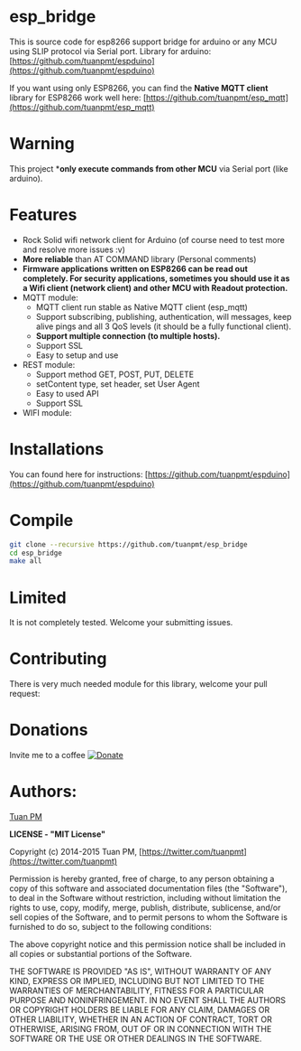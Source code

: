esp_bridge
================

This is source code for esp8266 support bridge for arduino or any MCU using SLIP protocol via Serial port. 
Library for arduino: [https://github.com/tuanpmt/espduino](https://github.com/tuanpmt/espduino)

If you want using only ESP8266, you can find the **Native MQTT client** library for ESP8266 work well here: 
[https://github.com/tuanpmt/esp_mqtt](https://github.com/tuanpmt/esp_mqtt)

Warning
==============
This project ***only execute commands from other MCU** via Serial port (like arduino).

Features
========
- Rock Solid wifi network client for Arduino (of course need to test more and resolve more issues :v)
- **More reliable** than AT COMMAND library (Personal comments)
- **Firmware applications written on ESP8266 can be read out completely. For security applications, sometimes you should use it as a Wifi client (network client) and other MCU with Readout protection.**
- MQTT module: 
    + MQTT client run stable as Native MQTT client (esp_mqtt)
    + Support subscribing, publishing, authentication, will messages, keep alive pings and all 3 QoS levels (it should be a fully functional client).
    + **Support multiple connection (to multiple hosts).**
    + Support SSL
    + Easy to setup and use
- REST module:
    + Support method GET, POST, PUT, DELETE
    + setContent type, set header, set User Agent
    + Easy to used API
    + Support SSL
- WIFI module:


Installations
========

You can found here for instructions: [https://github.com/tuanpmt/espduino](https://github.com/tuanpmt/espduino)

Compile
=======

```bash
git clone --recursive https://github.com/tuanpmt/esp_bridge
cd esp_bridge
make all
```

Limited
========
It is not completely tested. Welcome your submitting issues.

Contributing
==========
There is very much needed module for this library, welcome your pull request:

Donations
==================
Invite me to a coffee
[![Donate](https://www.paypalobjects.com/en_US/GB/i/btn/btn_donateCC_LG.gif)](https://www.paypal.com/cgi-bin/webscr?cmd=_s-xclick&hosted_button_id=JR9RVLFC4GE6J)

Authors:
=====
[Tuan PM](https://twitter.com/tuanpmt)


**LICENSE - "MIT License"**

Copyright (c) 2014-2015 Tuan PM, [https://twitter.com/tuanpmt](https://twitter.com/tuanpmt)

Permission is hereby granted, free of charge, to any person obtaining a copy of this software and associated documentation files (the "Software"), to deal in the Software without restriction, including without limitation the rights to use, copy, modify, merge, publish, distribute, sublicense, and/or sell copies of the Software, and to permit persons to whom the Software is furnished to do so, subject to the following conditions:

The above copyright notice and this permission notice shall be included in all copies or substantial portions of the Software.

THE SOFTWARE IS PROVIDED "AS IS", WITHOUT WARRANTY OF ANY KIND, EXPRESS OR IMPLIED, INCLUDING BUT NOT LIMITED TO THE WARRANTIES OF MERCHANTABILITY, FITNESS FOR A PARTICULAR PURPOSE AND NONINFRINGEMENT. IN NO EVENT SHALL THE AUTHORS OR COPYRIGHT HOLDERS BE LIABLE FOR ANY CLAIM, DAMAGES OR OTHER LIABILITY, WHETHER IN AN ACTION OF CONTRACT, TORT OR OTHERWISE, ARISING FROM, OUT OF OR IN CONNECTION WITH THE SOFTWARE OR THE USE OR OTHER DEALINGS IN THE SOFTWARE.